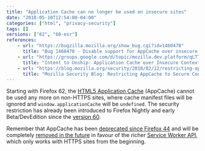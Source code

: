 ```yaml
---
title: "Application Cache can no longer be used on insecure sites"
date: "2018-05-10T12:54:00-04:00"
categories: ["html", "privacy-security"]
tags: []
versions: ["62", "68-esr"]
references:
    - url: "https://bugzilla.mozilla.org/show_bug.cgi?id=1460478"
      title: "Bug 1460478 - Disable support for AppCache over insecure contexts for stable"
    - url: "https://groups.google.com/d/topic/mozilla.dev.platform/qLTTpdzcDkw/discussion"
      title: "Intent to Unship: Application Cache over Insecure Contexts"
    - url: "https://blog.mozilla.org/security/2018/02/12/restricting-appcache-secure-contexts/"
      title: "Mozilla Security Blog: Restricting AppCache to Secure Contexts"
---
```

Starting with Firefox 62, the [HTML5 Application Cache](https://developer.mozilla.org/docs/Web/HTML/Using_the_application_cache) (AppCache) cannot be used any more on non-HTTPS sites, where cache manifest files will be ignored and `window.applicationCache` will be `undefined`. The security restriction has already been introduced to Firefox Nightly and early Beta/DevEdition since the [version 60](https://www.fxsitecompat.dev/en-CA/docs/2018/support-for-application-cache-on-insecure-sites-has-been-deprecated/).

Remember that AppCache has been [deprecated since Firefox 44](https://www.fxsitecompat.dev/en-CA/docs/2015/application-cache-api-has-been-deprecated/) and will be completely [removed in the future](https://www.fxsitecompat.dev/en-CA/docs/2016/application-cache-support-will-be-removed/) in favour of the richer [Service Worker API](https://developer.mozilla.org/docs/Web/API/Service_Worker_API), which only works with HTTPS sites from the beginning.
